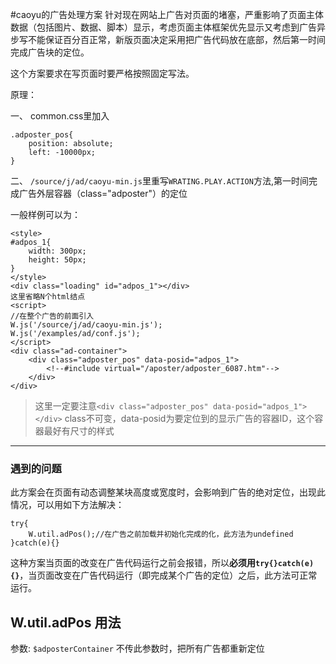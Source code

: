 #caoyu的广告处理方案
针对现在网站上广告对页面的堵塞，严重影响了页面主体数据（包括图片、数据、脚本）显示，考虑页面主体框架优先显示又考虑到广告异步写不能保证百分百正常，新版页面决定采用把广告代码放在底部，然后第一时间完成广告块的定位。

这个方案要求在写页面时要严格按照固定写法。

原理：

一、 common.css里加入
```
.adposter_pos{
	position: absolute;
	left: -10000px;
}
```
二、 `/source/j/ad/caoyu-min.js`里重写`WRATING.PLAY.ACTION`方法,第一时间完成广告外层容器（class="adposter"）的定位

一般样例可以为：

```
<style>
#adpos_1{
	width: 300px;
	height: 50px;
}
</style>
<div class="loading" id="adpos_1"></div>
这里省略N个html结点
<script>
//在整个广告的前面引入
W.js('/source/j/ad/caoyu-min.js');
W.js('/examples/ad/conf.js');
</script>
<div class="ad-container">
	<div class="adposter_pos" data-posid="adpos_1">
		<!--#include virtual="/aposter/adposter_6087.htm"-->
	</div>
</div>
```

>这里一定要注意`<div class="adposter_pos" data-posid="adpos_1"></div>` class不可变，data-posid为要定位到的显示广告的容器ID，这个容器最好有尺寸的样式


-----

### 遇到的问题
此方案会在页面有动态调整某块高度或宽度时，会影响到广告的绝对定位，出现此情况，可以用如下方法解决：
```
try{
	W.util.adPos();//在广告之前加载并初始化完成的化，此方法为undefined
}catch(e){}
```
这种方案当页面的改变在广告代码运行之前会报错，所以**必须用`try{}catch(e){}`**，当页面改变在广告代码运行（即完成某个广告的定位）之后，此方法可正常运行。

## W.util.adPos 用法
参数: `$adposterContainer` 不传此参数时，把所有广告都重新定位
